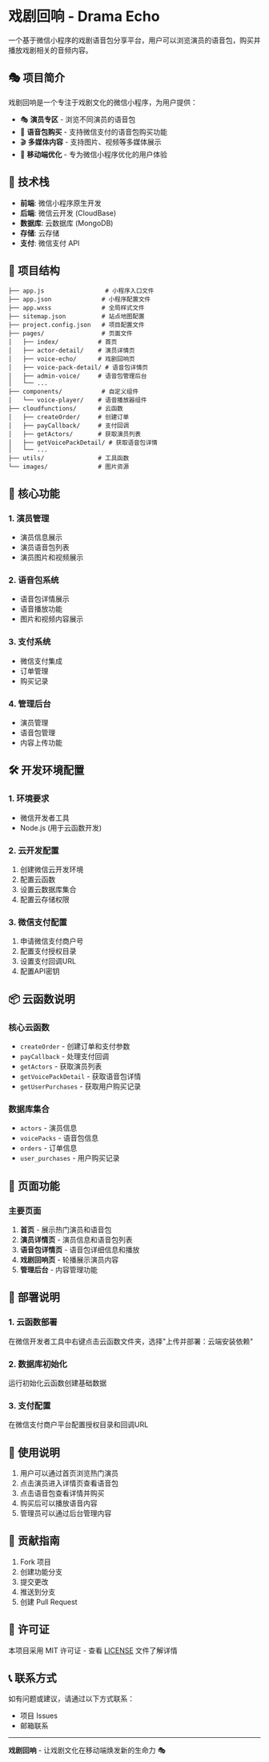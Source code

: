 # 戏剧回响 - Drama Echo

一个基于微信小程序的戏剧语音包分享平台，用户可以浏览演员的语音包，购买并播放戏剧相关的音频内容。

## 🎭 项目简介

戏剧回响是一个专注于戏剧文化的微信小程序，为用户提供：

- 🎭 **演员专区** - 浏览不同演员的语音包
- 🎵 **语音包购买** - 支持微信支付的语音包购买功能
- 🎬 **多媒体内容** - 支持图片、视频等多媒体展示
- 📱 **移动端优化** - 专为微信小程序优化的用户体验

## 🚀 技术栈

- **前端**: 微信小程序原生开发
- **后端**: 微信云开发 (CloudBase)
- **数据库**: 云数据库 (MongoDB)
- **存储**: 云存储
- **支付**: 微信支付 API

## 📁 项目结构

```
├── app.js                 # 小程序入口文件
├── app.json              # 小程序配置文件
├── app.wxss              # 全局样式文件
├── sitemap.json          # 站点地图配置
├── project.config.json   # 项目配置文件
├── pages/                # 页面文件
│   ├── index/           # 首页
│   ├── actor-detail/    # 演员详情页
│   ├── voice-echo/      # 戏剧回响页
│   ├── voice-pack-detail/ # 语音包详情页
│   ├── admin-voice/     # 语音包管理后台
│   └── ...
├── components/           # 自定义组件
│   └── voice-player/    # 语音播放器组件
├── cloudfunctions/      # 云函数
│   ├── createOrder/     # 创建订单
│   ├── payCallback/     # 支付回调
│   ├── getActors/       # 获取演员列表
│   ├── getVoicePackDetail/ # 获取语音包详情
│   └── ...
├── utils/               # 工具函数
└── images/              # 图片资源
```

## 🎯 核心功能

### 1. 演员管理
- 演员信息展示
- 演员语音包列表
- 演员图片和视频展示

### 2. 语音包系统
- 语音包详情展示
- 语音播放功能
- 图片和视频内容展示

### 3. 支付系统
- 微信支付集成
- 订单管理
- 购买记录

### 4. 管理后台
- 演员管理
- 语音包管理
- 内容上传功能

## 🛠️ 开发环境配置

### 1. 环境要求
- 微信开发者工具
- Node.js (用于云函数开发)

### 2. 云开发配置
1. 创建微信云开发环境
2. 配置云函数
3. 设置云数据库集合
4. 配置云存储权限

### 3. 微信支付配置
1. 申请微信支付商户号
2. 配置支付授权目录
3. 设置支付回调URL
4. 配置API密钥

## 📦 云函数说明

### 核心云函数
- `createOrder` - 创建订单和支付参数
- `payCallback` - 处理支付回调
- `getActors` - 获取演员列表
- `getVoicePackDetail` - 获取语音包详情
- `getUserPurchases` - 获取用户购买记录

### 数据库集合
- `actors` - 演员信息
- `voicePacks` - 语音包信息
- `orders` - 订单信息
- `user_purchases` - 用户购买记录

## 🎨 页面功能

### 主要页面
1. **首页** - 展示热门演员和语音包
2. **演员详情页** - 演员信息和语音包列表
3. **语音包详情页** - 语音包详细信息和播放
4. **戏剧回响页** - 轮播展示演员内容
5. **管理后台** - 内容管理功能

## 🔧 部署说明

### 1. 云函数部署
在微信开发者工具中右键点击云函数文件夹，选择"上传并部署：云端安装依赖"

### 2. 数据库初始化
运行初始化云函数创建基础数据

### 3. 支付配置
在微信支付商户平台配置授权目录和回调URL

## 📱 使用说明

1. 用户可以通过首页浏览热门演员
2. 点击演员进入详情页查看语音包
3. 点击语音包查看详情并购买
4. 购买后可以播放语音内容
5. 管理员可以通过后台管理内容

## 🤝 贡献指南

1. Fork 项目
2. 创建功能分支
3. 提交更改
4. 推送到分支
5. 创建 Pull Request

## 📄 许可证

本项目采用 MIT 许可证 - 查看 [LICENSE](LICENSE) 文件了解详情

## 📞 联系方式

如有问题或建议，请通过以下方式联系：
- 项目 Issues
- 邮箱联系

---

**戏剧回响** - 让戏剧文化在移动端焕发新的生命力 🎭